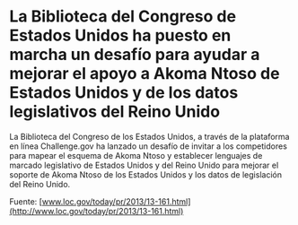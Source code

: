 # La Biblioteca del Congreso de Estados Unidos ha puesto en marcha un desafío para ayudar a mejorar el apoyo a Akoma Ntoso de Estados Unidos y de los datos legislativos del  Reino Unido

La Biblioteca del Congreso de los Estados Unidos, a través de la plataforma en línea Challenge.gov ha lanzado un desafío de invitar a los competidores para mapear el esquema de Akoma Ntoso y establecer lenguajes de marcado legislativo de Estados Unidos y del Reino Unido para mejorar el soporte de Akoma Ntoso de los Estados Unidos y los datos de legislación del Reino Unido.

Fuente: [www.loc.gov/today/pr/2013/13-161.html](http://www.loc.gov/today/pr/2013/13-161.html)
